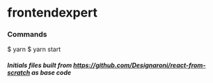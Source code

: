 # frontendexpert

### Commands
$ yarn
$ yarn start

##### Initials files built from https://github.com/Designaroni/react-from-scratch as base code 